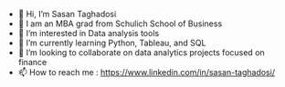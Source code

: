 - 👋 Hi, I’m Sasan Taghadosi
- 📖 I am an MBA grad from Schulich School of Business
- 👀 I’m interested in Data analysis tools
- 🌱 I’m currently learning Python, Tableau, and SQL
- 💞️ I’m looking to collaborate on data analytics projects focused on finance
- 📫 How to reach me : https://www.linkedin.com/in/sasan-taghadosi/

